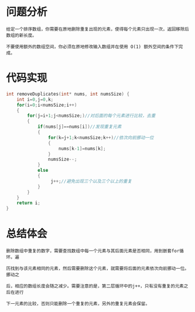 # 问题分析 #
    给定一个排序数组，你需要在原地删除重复出现的元素，使得每个元素只出现一次，返回移除后数组的新长度。
    
    不要使用额外的数组空间，你必须在原地修改输入数组并在使用 O(1) 额外空间的条件下完成。
# 代码实现 #
```C
int removeDuplicates(int* nums, int numsSize) {
    int i=0,j=0,k;
    for(i=0;i<numsSize;i++)
    {
        for(j=i+1;j<numsSize;)//对后面的每个元素进行比较，去重
        {
            if(nums[j]==nums[i])//发现重复元素
            {
                for(k=j+1;k<numsSize;k++)//依次向前挪动一位
                {
                    nums[k-1]=nums[k];
                }  
                numsSize--;
            }
            else
            {
                 j++;//避免出现三个以及三个以上的重复
            }  
        }
    }
    return i;
}
```
# 总结体会 #
    删除数组中重复的数字，需要查找数组中每一个元素与其后面元素是否相同，用到嵌套for循环。遍
    
    历找到与该元素相同的元素，然后需要删除这个元素，就需要将后面的元素依次向前挪动一位。挪动之
    
    后，相应的数组长度会随之减少。需要注意的是，第二层循环中的j++，只有没有重复的元素之后在进行
    
    下一元素的比较，否则只能删除一个重复的元素，另外的重复元素会保留。
